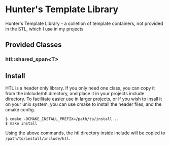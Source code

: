 # Hunter's Template Library
Hunter's Template Library - a colletion of template containers, not provided in the STL, which I use in my projects

## Provided Classes

### htl::shared_span\<T\>

## Install
HTL is a header only library. If you only need one class, you can copy it from the
inlclude/htl directory, and place it in your projects include directory. To facilitate
easier use in larger projects, or if you wish to insall it on your unix system, you
can use cmake to install the header files, and the cmake config.
```
$ cmake -DCMAKE_INSTALL_PREFIX=/path/to/install ..
$ make install
```
Using the above commands, the htl directory inside include will be copied to
```/path/to/install/include/htl```.
